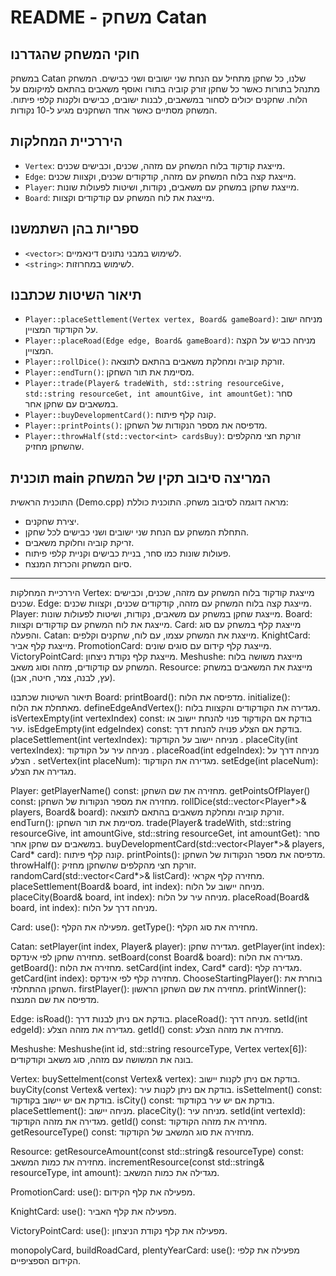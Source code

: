 # README - משחק Catan

## חוקי המשחק שהגדרנו
במשחק Catan שלנו, כל שחקן מתחיל עם הנחת שני ישובים ושני כבישים. המשחק מתנהל בתורות כאשר כל שחקן זורק קוביה בתורו ואוסף משאבים בהתאם למיקומם על הלוח. שחקנים יכולים לסחור במשאבים, לבנות ישובים, כבישים ולקנות קלפי פיתוח. המשחק מסתיים כאשר אחד השחקנים מגיע ל-10 נקודות.

## היררכיית המחלקות
- `Vertex`: מייצגת קודקוד בלוח המשחק עם מזהה, שכנים, וכבישים שכנים.
- `Edge`: מייצגת קצה בלוח המשחק עם מזהה, קודקודים שכנים, וקצוות שכנים.
- `Player`: מייצגת שחקן במשחק עם משאבים, נקודות, ושיטות לפעולות שונות.
- `Board`: מייצגת את לוח המשחק עם קודקודים וקצוות.

## ספריות בהן השתמשנו
- `<vector>`: לשימוש במבני נתונים דינאמיים.
- `<string>`: לשימוש במחרוזות.

## תיאור השיטות שכתבנו
- `Player::placeSettlement(Vertex vertex, Board& gameBoard)`: מניחה ישוב על הקודקוד המצויין.
- `Player::placeRoad(Edge edge, Board& gameBoard)`: מניחה כביש על הקצה המצויין.
- `Player::rollDice()`: זורקת קוביה ומחלקת משאבים בהתאם לתוצאה.
- `Player::endTurn()`: מסיימת את תור השחקן.
- `Player::trade(Player& tradeWith, std::string resourceGive, std::string resourceGet, int amountGive, int amountGet)`: סחר במשאבים עם שחקן אחר.
- `Player::buyDevelopmentCard()`: קונה קלף פיתוח.
- `Player::printPoints()`: מדפיסה את מספר הנקודות של השחקן.
- `Player::throwHalf(std::vector<int> cardsBuy)`: זורקת חצי מהקלפים שהשחקן מחזיק.

## תוכנית main המריצה סיבוב תקין של המשחק

התוכנית הראשית (Demo.cpp) מראה דוגמה לסיבוב משחק. התוכנית כוללת:
- יצירת שחקנים.
- התחלת המשחק עם הנחת שני ישובים ושני כבישים לכל שחקן.
- זריקת קוביה וחלוקת משאבים.
- פעולות שונות כמו סחר, בניית כבישים וקניית קלפי פיתוח.
- סיום המשחק והכרזת המנצח.


-----------------------------------------

היררכיית המחלקות
Vertex: מייצגת קודקוד בלוח המשחק עם מזהה, שכנים, וכבישים שכנים.
Edge: מייצגת קצה בלוח המשחק עם מזהה, קודקודים שכנים, וקצוות שכנים.
Player: מייצגת שחקן במשחק עם משאבים, נקודות, ושיטות לפעולות שונות.
Board: מייצגת את לוח המשחק עם קודקודים וקצוות.
Card: מייצגת קלף במשחק עם סוג והפעלה.
Catan: מייצגת את המשחק עצמו, עם לוח, שחקנים וקלפים.
KnightCard: מייצגת קלף אביר.
PromotionCard: מייצגת קלף קידום עם סוגים שונים.
VictoryPointCard: מייצגת קלף נקודת ניצחון.
Meshushe: מייצגת משושה בלוח המשחק עם קודקודים, מזהה וסוג משאב.
Resource: מייצגת את המשאבים במשחק (עץ, לבנה, צמר, חיטה, אבן).


תיאור השיטות שכתבנו
Board:
printBoard(): מדפיסה את הלוח.
initialize(): מאתחלת את הלוח.
defineEdgeAndVertex(): מגדירה את הקודקודים והקצוות בלוח.
isVertexEmpty(int vertexIndex) const: בודקת אם הקודקוד פנוי להנחת יישוב או עיר.
isEdgeEmpty(int edgeIndex) const: בודקת אם הצלע פנויה להנחת דרך.
placeSettlement(int vertexIndex): מניחה יישוב על הקודקוד .
placeCity(int vertexIndex): מניחה עיר על הקודקוד .
placeRoad(int edgeIndex): מניחה דרך על הצלע .
setVertex(int placeNum): מגדירה את הקודקוד.
setEdge(int placeNum): מגדירה את הצלע.

Player:
getPlayerName() const: מחזירה את שם השחקן.
getPointsOfPlayer() const: מחזירה את מספר הנקודות של השחקן.
rollDice(std::vector<Player*>& players, Board& board): זורקת קוביה ומחלקת משאבים בהתאם לתוצאה.
endTurn(): מסיימת את תור השחקן.
trade(Player& tradeWith, std::string resourceGive, int amountGive, std::string resourceGet, int amountGet): סחר במשאבים עם שחקן אחר.
buyDevelopmentCard(std::vector<Player*>& players, Card* card): קונה קלף פיתוח.
printPoints(): מדפיסה את מספר הנקודות של השחקן.
throwHalf(): זורקת חצי מהקלפים שהשחקן מחזיק.
randomCard(std::vector<Card*>& listCard): מחזירה קלף אקראי.
placeSettlement(Board& board, int index): מניחה יישוב על הלוח.
placeCity(Board& board, int index): מניחה עיר על הלוח.
placeRoad(Board& board, int index): מניחה דרך על הלוח.

Card:
use(): מפעילה את הקלף.
getType(): מחזירה את סוג הקלף.

Catan:
setPlayer(int index, Player& player): מגדירה שחקן.
getPlayer(int index): מחזירה שחקן לפי אינדקס.
setBoard(const Board& board): מגדירה את הלוח.
getBoard(): מחזירה את הלוח.
setCard(int index, Card* card): מגדירה קלף.
getCard(int index): מחזירה קלף לפי אינדקס.
ChooseStartingPlayer(): בוחרת את השחקן ההתחלתי.
firstPlayer(): מחזירה את שם השחקן הראשון.
printWinner(): מדפיסה את שם המנצח.

Edge:
isRoad(): בודקת אם ניתן לבנות דרך.
placeRoad(): מניחה דרך.
setId(int edgeId): מגדירה את מזהה הצלע.
getId() const: מחזירה את מזהה הצלע.

Meshushe:
Meshushe(int id, std::string resourceType, Vertex vertex[6]): בונה את המשושה עם מזהה, סוג משאב וקודקודים.

Vertex:
buySettelment(const Vertex& vertex): בודקת אם ניתן לקנות יישוב.
buyCity(const Vertex& vertex): בודקת אם ניתן לקנות עיר.
isSettelment() const: בודקת אם יש יישוב בקודקוד.
isCity() const: בודקת אם יש עיר בקודקוד.
placeSettlement(): מניחה יישוב.
placeCity(): מניחה עיר.
setId(int vertexId): מגדירה את מזהה הקודקוד.
getId() const: מחזירה את מזהה הקודקוד.
getResourceType() const: מחזירה את סוג המשאב של הקודקוד.

Resource:
getResourceAmount(const std::string& resourceType) const: מחזירה את כמות המשאב.
incrementResource(const std::string& resourceType, int amount): מגדילה את כמות המשאב.

PromotionCard:
use(): מפעילה את קלף הקידום.

KnightCard:
use(): מפעילה את קלף האביר.

VictoryPointCard:
use(): מפעילה את קלף נקודת הניצחון.

monopolyCard, buildRoadCard, plentyYearCard:
use(): מפעילה את קלפי הקידום הספציפיים.

